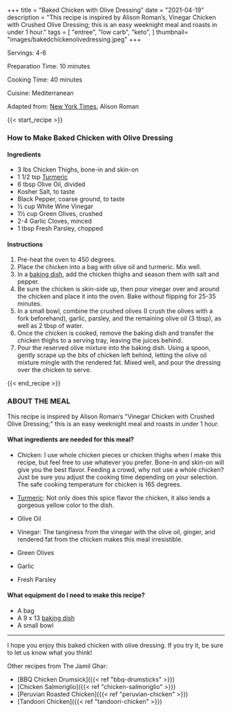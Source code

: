 +++
title = "Baked Chicken with Olive Dressing"
date = "2021-04-19"
description = "This recipe is inspired by Alison Roman’s, Vinegar Chicken with Crushed Olive Dressing; this is an easy weeknight meal and roasts in under 1 hour."
tags = [
    "entree",
    "low carb",
    "keto",
]
thumbnail= "images/bakedchickenolivedressing.jpeg"
+++

Servings: 4-6 <!--more-->

Preparation Time: 10 minutes 

Cooking Time: 40 minutes

Cuisine: Mediterranean

Adapted from: [New York Times](https://cooking.nytimes.com/recipes/1020486-vinegar-chicken-with-crushed-olive-dressing), Alison Roman

{{< start_recipe >}}

### How to Make Baked Chicken with Olive Dressing

#### Ingredients 

* 3 lbs Chicken Thighs, bone-in and skin-on
* 1 1/2 tsp [Turmeric](https://amzn.to/3xsEoS7)
* 6 tbsp Olive Oil, divided
* Kosher Salt, to taste 
* Black Pepper, coarse ground, to taste
* ½ cup White Wine Vinegar 
* 1½ cup Green Olives, crushed 
* 2-4 Garlic Cloves, minced 
* 1 tbsp Fresh Parsley, chopped 

#### Instructions 

1. Pre-heat the oven to 450 degrees. 
2. Place the chicken into a bag with olive oil and turmeric. Mix well. 
3. In a [baking dish](https://amzn.to/39LtAnj), add the chicken thighs and season them with salt and pepper. 
4. Be sure the chicken is skin-side up, then pour vinegar over and around the chicken and place it into the oven. Bake without flipping for 25-35 minutes. 
5. In a small bowl, combine the crushed olives (I crush the olives with a fork beforehand), garlic, parsley, and the remaining olive oil (3 tbsp), as well as 2 tbsp of water.
6. Once the chicken is cooked, remove the baking dish and transfer the chicken thighs to a serving tray, leaving the juices behind. 
7. Pour the reserved olive mixture into the baking dish. Using a spoon, gently scrape up the bits of chicken left behind, letting the olive oil mixture mingle with the rendered fat. Mixed well, and pour the dressing over the chicken to serve.  

{{< end_recipe >}}

### ABOUT THE MEAL

This recipe is inspired by Alison Roman’s "Vinegar Chicken with Crushed Olive Dressing;" this is an easy weeknight meal and roasts in under 1 hour.

#### What ingredients are needed for this meal?

* Chicken: I use whole chicken pieces or chicken thighs when I make this recipe, but feel free to use whatever you prefer. Bone-in and skin-on will give you the best flavor. Feeding a crowd, why not use a whole chicken? Just be sure you adjust the cooking time depending on your selection. The safe cooking temperature for chicken is 165 degrees.

* [Turmeric](https://amzn.to/3xsEoS7): Not only does this spice flavor the chicken, it also lends a gorgeous yellow color to the dish. 

* Olive Oil 

* Vinegar: The tanginess from the vinegar with the olive oil, ginger, and rendered fat from the chicken makes this meal irresistible. 

* Green Olives 

* Garlic
 
* Fresh Parsley 

#### What equipment do I need to make this recipe?

* A bag 
* A 9 x 13 [baking dish](https://amzn.to/39LtAnj)
* A small bowl

----

I hope you enjoy this baked chicken with olive dressing. If you try it, be sure to let us know what you think!

Other recipes from The Jamil Ghar:
* [BBQ Chicken Drumsick]({{< ref "bbq-drumsticks" >}})
* [Chicken Salmoriglio]({{< ref "chicken-salmoriglio" >}})
* [Peruvian Roasted Chicken]({{< ref "peruvian-chicken" >}})
* [Tandoori Chicken]({{< ref "tandoori-chicken" >}})
